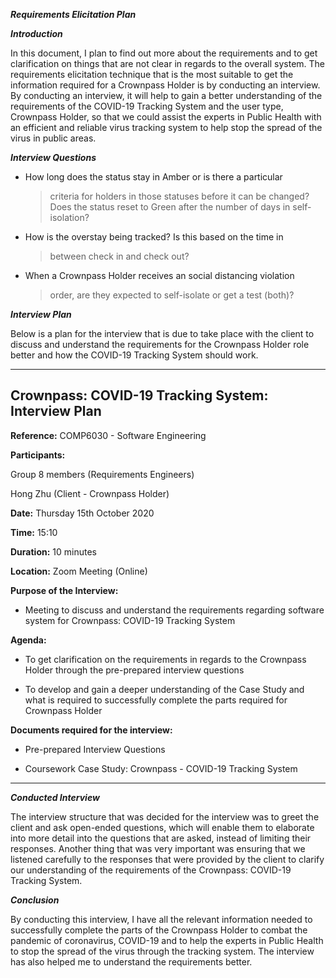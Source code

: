 ***Requirements Elicitation Plan***

***Introduction***

In this document, I plan to find out more about the requirements and to
get clarification on things that are not clear in regards to the overall
system. The requirements elicitation technique that is the most suitable
to get the information required for a Crownpass Holder is by conducting
an interview. By conducting an interview, it will help to gain a better
understanding of the requirements of the COVID-19 Tracking System and
the user type, Crownpass Holder, so that we could assist the experts in
Public Health with an efficient and reliable virus tracking system to
help stop the spread of the virus in public areas.

***Interview Questions***

-   How long does the status stay in Amber or is there a particular
    > criteria for holders in those statuses before it can be changed?
    > Does the status reset to Green after the number of days in
    > self-isolation?

<!-- -->

-   How is the overstay being tracked? Is this based on the time in
    > between check in and check out?

-   When a Crownpass Holder receives an social distancing violation
    > order, are they expected to self-isolate or get a test (both)?

***Interview Plan***

Below is a plan for the interview that is due to take place with the
client to discuss and understand the requirements for the Crownpass
Holder role better and how the COVID-19 Tracking System should work.

  --------------------------------------------------------------------------------------------------------------------------------------------------------
  **Crownpass: COVID-19 Tracking System: Interview Plan**
  --------------------------------------------------------------------------------------------------------------------------------------------------------
  **Reference:** COMP6030 - Software Engineering

  **Participants:**

  Group 8 members (Requirements Engineers)

  Hong Zhu (Client - Crownpass Holder)

  **Date:** Thursday 15th October 2020

  **Time:** 15:10

  **Duration:** 10 minutes

  **Location:** Zoom Meeting (Online)

  **Purpose of the Interview:**

  -   Meeting to discuss and understand the requirements regarding software system for Crownpass: COVID-19 Tracking System

  **Agenda:**

  -   To get clarification on the requirements in regards to the Crownpass Holder through the pre-prepared interview questions

  -   To develop and gain a deeper understanding of the Case Study and what is required to successfully complete the parts required for Crownpass Holder

  **Documents required for the interview:**

  -   Pre-prepared Interview Questions

  -   Coursework Case Study: Crownpass - COVID-19 Tracking System

  --------------------------------------------------------------------------------------------------------------------------------------------------------

***Conducted Interview***

The interview structure that was decided for the interview was to greet
the client and ask open-ended questions, which will enable them to
elaborate into more detail into the questions that are asked, instead of
limiting their responses. Another thing that was very important was
ensuring that we listened carefully to the responses that were provided
by the client to clarify our understanding of the requirements of the
Crownpass: COVID-19 Tracking System.

***Conclusion***

By conducting this interview, I have all the relevant information needed
to successfully complete the parts of the Crownpass Holder to combat the
pandemic of coronavirus, COVID-19 and to help the experts in Public
Health to stop the spread of the virus through the tracking system. The
interview has also helped me to understand the requirements better.
